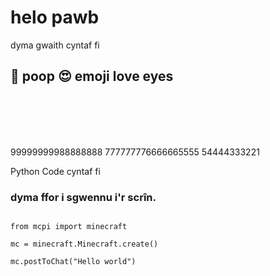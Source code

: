 # helo pawb

dyma gwaith cyntaf fi 

## 💩 poop 😍 emoji love eyes


<br>
<br>
<br>
<br>



99999999988888888
777777776666665555
54444333221


Python Code cyntaf fi

### dyma ffor i sgwennu i'r scrîn.


```

from mcpi import minecraft

mc = minecraft.Minecraft.create()

mc.postToChat("Hello world")

```